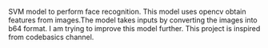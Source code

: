 SVM model to perform face recognition. This model uses opencv obtain features from images.The model takes inputs by converting the images into b64 format.
I am trying to improve this model further. This project is inspired from codebasics channel.
